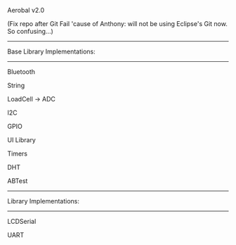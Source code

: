 Aerobal v2.0

(Fix repo after Git Fail 'cause of Anthony: will not be using Eclipse's Git now. So confusing...)

-----------------------------

Base Library Implementations:

-----------------------------

Bluetooth

String

LoadCell -> ADC

I2C

GPIO

UI Library

Timers

DHT

ABTest

------------------------

Library Implementations:

------------------------

LCDSerial

UART

